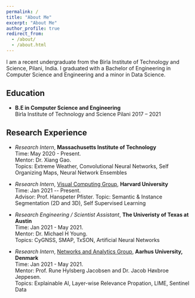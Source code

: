 ```yaml
---
permalink: /
title: "About Me"
excerpt: "About Me"
author_profile: true
redirect_from: 
  - /about/
  - /about.html
---
```


I am a recent undergraduate from the Birla Institute of Technology and Science, Pilani, India. I graduated with a Bachelor of Engineering in Computer Science and Engineering and a minor in Data Science.


## Education
* **B.E in Computer Science and Engineering**  
Birla Institute of Technology and Science Pilani 2017 – 2021


## Research Experience
* *Research Intern*, **Massachusetts Institute of Technology**  
Time: May 2020 - Present.  
Mentor: Dr. Xiang Gao.  
Topics: Extreme Weather, Convolutional Neural Networks, Self Organizing Maps, Neural Network Ensembles


* *Research Intern*, [Visual Computing Group](https://vcg.seas.harvard.edu), **Harvard University**  
Time: Jan 2021 -- Present.  
Advisor: Prof. Hanspeter Pfister. 
Topic: Semantic & Instance Segmentation (2D and 3D), Self Supervised Learning

* *Research Engineering / Scientist Assistant*, **The Univeristy of Texas at Austin**  
Time: Jan 2021 - May 2021.  
Mentor: Dr. Michael H Young.  
Topics: CyGNSS, SMAP, TxSON, Artificial Neural Networks

* *Research Intern*, [Networks and Analytics Group](https://ece.au.dk/en/research/key-areas-in-research-and-development/communication-control-and-automation/networks-and-analytics/people/), **Aarhus University, Denmark**  
Time: Jan 2021 - May 2021.  
Mentor: Prof. Rune Hylsberg Jacobsen and Dr. Jacob Høxbroe Jeppesen.  
Topics: Explainable AI, Layer-wise Relevance Propation, LIME, Sentinel Data
